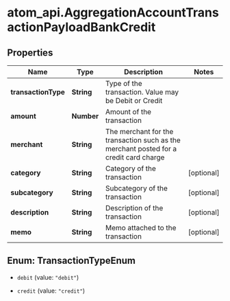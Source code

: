 # atom_api.AggregationAccountTransactionPayloadBankCredit

## Properties
Name | Type | Description | Notes
------------ | ------------- | ------------- | -------------
**transactionType** | **String** | Type of the transaction. Value may be Debit or Credit | 
**amount** | **Number** | Amount of the transaction | 
**merchant** | **String** | The merchant for the transaction such as the merchant posted for a credit card charge | 
**category** | **String** | Category of the transaction | [optional] 
**subcategory** | **String** | Subcategory of the transaction | [optional] 
**description** | **String** | Description of the transaction | [optional] 
**memo** | **String** | Memo attached to the transaction | [optional] 


<a name="TransactionTypeEnum"></a>
## Enum: TransactionTypeEnum


* `debit` (value: `"debit"`)

* `credit` (value: `"credit"`)




